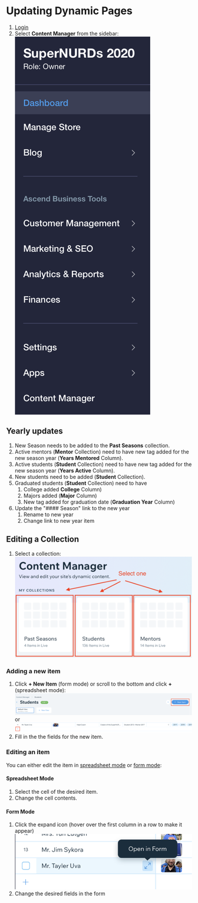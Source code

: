 # Updating Dynamic Pages

1. [Login](../Logging%20In.md)
2. Select **Content Manager** from the sidebar:  
   ![](../../../.images/Media_and_Comms/Website/updating_page_content/content_manager.png)

## Yearly updates

1. New Season needs to be added to the **Past Seasons** collection.
2. Active mentors (**Mentor** Collection) need to have new tag added for the new season year (**Years Mentored** Column).
3. Active students (**Student** Collection) need to have new tag added for the new season year (**Years Active** Column).
4. New students need to be added (**Student** Collection).
5. Graduated students (**Student** Collection) need to have
   1. College added **College** Column)
   2. Majors added (**Major** Column)
   3. New tag added for graduation date (**Graduation Year** Column)
6. Update the "#### Season" link to the new year
   1. Rename to new year
   2. Change link to new year item

## Editing a Collection

1. Select a collection:  
   ![](../../../.images/Media_and_Comms/Website/updating_page_content/collection_select.png)

### Adding a new item

1. Click **+ New Item** (form mode) or scroll to the bottom and click **+** (spreadsheet mode):  
   ![](../../../.images/Media_and_Comms/Website/updating_page_content/new_item.png)  
   or  
   ![](../../../.images/Media_and_Comms/Website/updating_page_content/add_item_list.png)
2. Fill in the the fields for the new item.

### Editing an item

You can either edit the item in [spreadsheet mode](#spreadsheet-mode) or [form mode](#form-mode):

#### Spreadsheet Mode

1. Select the cell of the desired item.
2. Change the cell contents.

#### Form Mode

1. Click the expand icon (hover over the first column in a row to make it appear)
![](../../../.images/Media_and_Comms/Website/updating_page_content/form_edit.png)
2. Change the desired fields in the form
